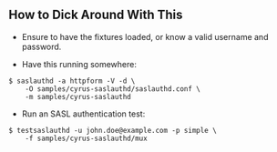 ## How to Dick Around With This

* Ensure to have the fixtures loaded, or know a valid username and password.

* Have this running somewhere:

```
$ saslauthd -a httpform -V -d \
    -O samples/cyrus-saslauthd/saslauthd.conf \
    -m samples/cyrus-saslauthd
```

* Run an SASL authentication test:

```
$ testsaslauthd -u john.doe@example.com -p simple \
    -f samples/cyrus-saslauthd/mux
```
